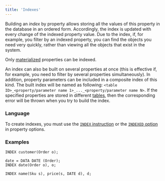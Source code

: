 ```yaml
---
title: 'Indexes'
---
```


Building an *index* by property allows storing all the values of this property in the database in an ordered form. Accordingly, the index is updated with every change of the indexed property value. Due to the index, if, for example, you filter by an indexed property, you can find the objects you need very quickly, rather than viewing all the objects that exist in the system.

Only [materialized](Materializations.md) properties can be indexed.

An index can also be built on several properties at once (this is effective if, for example, you need to filter by several properties simultaneously). In addition, property parameters can be included in a composite index of this kind. The built index will be named as following: `<table ID>_<property/parameter name 1>_..._<property/parameter name N>`. If the specified properties are stored in different [tables](Tables.md), then the corresponding error will be thrown when you try to build the index.

### Language

To create indexes, you must use the [`INDEX` instruction](INDEX_instruction.md) or the [`INDEXED` option](Property_options.md#indexed-broken) in property options.

### Examples

```lsf
INDEX customer(Order o);

date = DATA DATE (Order);
INDEX date(Order o), o;

INDEX name(Sku s), price(s, DATE d), d;
```

